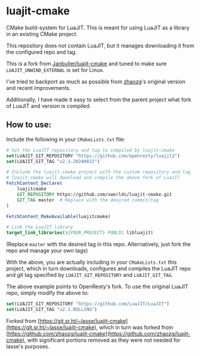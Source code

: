 # luajit-cmake

CMake build-system for LuaJIT. This is meant for using LuaJIT as a library
in an existing CMake project.

This repository does not contain LuaJIT, but it manages downloading it from the configured repo and tag.

This is a fork from [Janbuller/luajit-cmake](https://github.com/Janbuller/luajit-cmake) and tuned to make sure `LUAJIT_UNWIND_EXTERNAL` is set for Linux.

I've tried to backport as much as possible from [zhaozg](https://github.com/zhaozg/luajit-cmake)'s original version and recent improvements.

Additionally, I have made it easy to select from the parent project what fork of LuaJIT and version is compiled.

## How to use:

Include the following in your `CMakeLists.txt` file:

```cmake
# Set the LuaJIT repository and tag to compiled by luajit-cmake
set(LUAJIT_GIT_REPOSITORY "https://github.com/openresty/luajit2")
set(LUAJIT_GIT_TAG "v2.1-20240815")

# Include the luajit-cmake project with the custom repository and tag
# luajit-cmake will download and compile the above fork of LuaJIT
FetchContent_Declare(
    luajitcmake
    GIT_REPOSITORY https://github.com/vworlds/luajit-cmake.git
    GIT_TAG master  # Replace with the desired commit/tag
)

FetchContent_MakeAvailable(luajitcmake)

# Link the LuaJIT library
target_link_libraries(${YOUR_PROJECT} PUBLIC libluajit)
```

(Replace `master` with the desired tag in this repo. Alternatively, just fork the repo and manage your own tags)

With the above, you are actually including in your `CMakeLists.txt` this project, which in turn downloads, configures and compiles the LuaJIT repo and git tag specified by `LUAJIT_GIT_REPOSITORY` and `LUAJIT_GIT_TAG`.

The above example points to OpenResty's fork. To use the original LuaJIT repo, simply modify the above to:

```cmake
set(LUAJIT_GIT_REPOSITORY "https://github.com/LuaJIT/LuaJIT")
set(LUAJIT_GIT_TAG "v2.1.ROLLING")
```

Forked from [https://git.sr.ht/~lasse/luajit-cmake](https://git.sr.ht/~lasse/luajit-cmake), which in turn was forked from
[https://github.com/zhaozg/luajit-cmake](https://github.com/zhaozg/luajit-cmake),
with significant portions removed as they were not needed for lasse's purposes.
